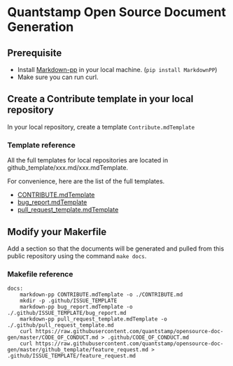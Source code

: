 
# Quantstamp Open Source Document Generation

## Prerequisite
* Install [Markdown-pp](https://github.com/jreese/markdown-pp#installationandusage) in your local machine. (`pip install MarkdownPP`)
* Make sure you can run curl.

## Create a Contribute template in your local repository

In your local repository, create a template `Contribute.mdTemplate`

### Template reference 

All the full templates for local repositories are located in github_template/xxx.md/xxx.mdTemplate.


For convenience, here are the list of the full templates.
* [CONTRIBUTE.mdTemplate](https://raw.githubusercontent.com/quantstamp/opensource-doc-gen/master/github_template/CONTRIBUTE.md/CONTRIBUTE.mdTemplate) 
* [bug_report.mdTemplate](https://raw.githubusercontent.com/quantstamp/opensource-doc-gen/master/github_template/bug_report.md/bug_report.mdTemplate)
* [pull_request_template.mdTemplate](https://raw.githubusercontent.com/quantstamp/opensource-doc-gen/master/github_template/pull_request_template.md/pull_request_template.mdTemplate)

## Modify your Makerfile

Add a section so that the documents will be generated and pulled from this public repository using the command `make docs`.

### Makefile reference

```
docs:
	markdown-pp CONTRIBUTE.mdTemplate -o ./CONTRIBUTE.md
	mkdir -p .github/ISSUE_TEMPLATE
	markdown-pp bug_report.mdTemplate -o ./.github/ISSUE_TEMPLATE/bug_report.md
	markdown-pp pull_request_template.mdTemplate -o ./.github/pull_request_template.md
	curl https://raw.githubusercontent.com/quantstamp/opensource-doc-gen/master/CODE_OF_CONDUCT.md > .github/CODE_OF_CONDUCT.md
	curl https://raw.githubusercontent.com/quantstamp/opensource-doc-gen/master/github_template/feature_request.md > .github/ISSUE_TEMPLATE/feature_request.md
```


